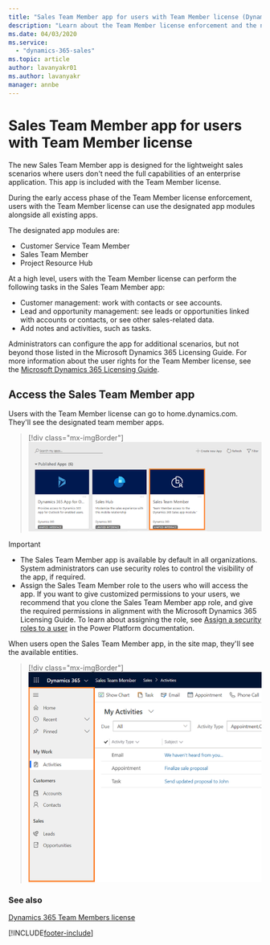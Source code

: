 ```yaml
---
title: "Sales Team Member app for users with Team Member license (Dynamics 365 Sales) | MicrosoftDocs"
description: "Learn about the Team Member license enforcement and the new Sales Team Member app."
ms.date: 04/03/2020
ms.service:
  - "dynamics-365-sales"
ms.topic: article
author: lavanyakr01
ms.author: lavanyakr
manager: annbe
---
```


# Sales Team Member app for users with Team Member license

The new Sales Team Member app is designed for the lightweight sales scenarios where users don't need the full capabilities of an enterprise application. This app is included with the Team Member license. 

During the early access phase of the Team Member license enforcement, users with the Team Member license can use the designated app modules alongside all existing apps.

The designated app modules are:

- Customer Service Team Member
- Sales Team Member
- Project Resource Hub

At a high level, users with the Team Member license can perform the following tasks in the Sales Team Member app:

-  Customer management: work with contacts or see accounts.
-  Lead and opportunity management: see leads or opportunities linked with accounts or contacts, or see other sales-related data.
-  Add notes and activities, such as tasks.

Administrators can configure the app for additional scenarios, but not beyond those listed in the Microsoft Dynamics 365 Licensing Guide. For more information about the user rights for the Team Member license, see the [Microsoft Dynamics 365 Licensing Guide](https://go.microsoft.com/fwlink/p/?LinkId=866544).

## Access the Sales Team Member app

Users with the Team Member license can go to home.dynamics.com. They'll see the designated team member apps. 

> [!div class="mx-imgBorder"]
> ![Sales Team Member app](media/sales-team-member-app.png "Sales Team Member app")
    
> [!IMPORTANT]
> - The Sales Team Member app is available by default in all organizations. System administrators can use security roles to control the visibility of the app, if required.
> - Assign the Sales Team Member role to the users who will access the app. If you want to give customized permissions to your users, we recommend that you clone the Sales Team Member app role, and give the required permissions in alignment with the Microsoft Dynamics 365 Licensing Guide. 
  > To learn about assigning the role, see [Assign a security roles to a user](/power-platform/admin/create-users-assign-online-security-roles) in the Power Platform documentation.
    
When users open the Sales Team Member app, in the site map, they'll see the available entities. 

> [!div class="mx-imgBorder"]
> ![Site map of the Sales Team Member app](media/sales-team-member-app-site-map.png "Site map of the Sales Team Member app")


### See also

[Dynamics 365 Team Members license](/dynamics365/get-started/team-members-license)  


[!INCLUDE[footer-include](../includes/footer-banner.md)]